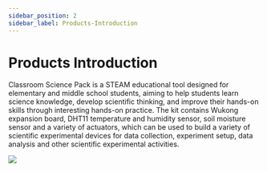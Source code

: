 ```yaml
---
sidebar_position: 2
sidebar_label: Products-Introduction
---
```


# Products Introduction

Classroom Science Pack is a STEAM educational tool designed for elementary and middle school students, aiming to help students learn science knowledge, develop scientific thinking, and improve their hands-on skills through interesting hands-on practice. The kit contains Wukong expansion board, DHT11 temperature and humidity sensor, soil moisture sensor and a variety of actuators, which can be used to build a variety of scientific experimental devices for data collection, experiment setup, data analysis and other scientific experimental activities.

![](https://wiki-media-ef.oss-cn-hongkong.aliyuncs.com/docs/microbit/interesting-case/classroom-science-pack/images/classroom-science-pack.png)
